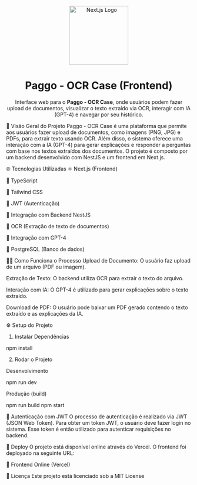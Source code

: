 <p align="center"> <a href="https://nextjs.org/" target="_blank"> <img src="https://upload.wikimedia.org/wikipedia/commons/8/8e/Nextjs-logo.svg" width="160" alt="Next.js Logo" /> </a> </p> <h1 align="center">Paggo - OCR Case (Frontend)</h1> <p align="center"> Interface web para o <strong>Paggo - OCR Case</strong>, onde usuários podem fazer upload de documentos, visualizar o texto extraído via OCR, interagir com IA (GPT-4) e navegar por seu histórico. </p>

🚀 Visão Geral do Projeto
Paggo - OCR Case é uma plataforma que permite aos usuários fazer upload de documentos, como imagens (PNG, JPG) e PDFs, para extrair texto usando OCR. Além disso, o sistema oferece uma interação com a IA (GPT-4) para gerar explicações e responder a perguntas com base nos textos extraídos dos documentos. O projeto é composto por um backend desenvolvido com NestJS e um frontend em Next.js.

🌐 Tecnologias Utilizadas
⚛️ Next.js (Frontend)

🎨 TypeScript

💅 Tailwind CSS

🔐 JWT (Autenticação)

🔄 Integração com Backend NestJS

📄 OCR (Extração de texto de documentos)

🤖 Integração com GPT-4

🧬 PostgreSQL (Banco de dados)

🧑‍💻 Como Funciona o Processo
Upload de Documento: O usuário faz upload de um arquivo (PDF ou imagem).

Extração de Texto: O backend utiliza OCR para extrair o texto do arquivo.

Interação com IA: O GPT-4 é utilizado para gerar explicações sobre o texto extraído.

Download de PDF: O usuário pode baixar um PDF gerado contendo o texto extraído e as explicações da IA.

⚙️ Setup do Projeto
1. Instalar Dependências

npm install

2. Rodar o Projeto

Desenvolvimento

npm run dev

Produção (build)

npm run build
npm start

🔑 Autenticação com JWT
O processo de autenticação é realizado via JWT (JSON Web Token). Para obter um token JWT, o usuário deve fazer login no sistema. Esse token é então utilizado para autenticar requisições no backend.

🚀 Deploy
O projeto está disponível online através do Vercel. O frontend foi deployado na seguinte URL:

🔗 Frontend Online (Vercel)

📄 Licença
Este projeto está licenciado sob a MIT License